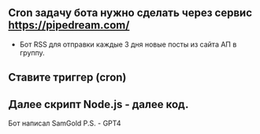 ## Cron задачу бота нужно сделать через сервис https://pipedream.com/
- Бот RSS для отправки каждые 3 дня новые посты из сайта АП в группу.
## Ставите триггер (cron)
## Далее скрипт Node.js - далее код.

Бот написал SamGold
P.S. - GPT4
